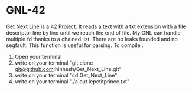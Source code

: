 # GNL-42
Get Next Line is a 42 Project.
It reads a text with a txt extension with a file descriptor line by line until we reach the end of file.
My GNL can handle multiple fd thanks to a chained list.
There are no leaks founded and no segfault. 
This function is useful for parsing.
To compile :
1) Open your terminal
2) write on your terminal "git clone git@github.com:hinhesh/Get_Next_Line.git"
3)  write on your terminal "cd Get_Next_Line"
4)  write on your terminal "./a.out lepetitprince.txt"
